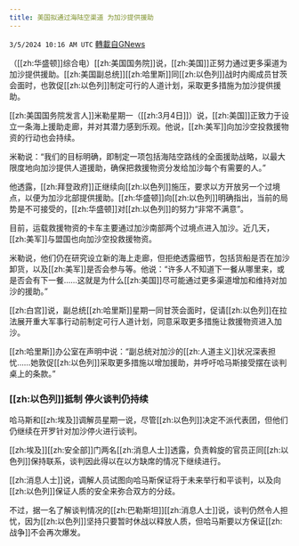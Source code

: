 ```yaml
---
title: 美国拟通过海陆空渠道 为加沙提供援助
---
```

`3/5/2024 10:16 AM UTC` [轉載自GNews](https://gnews.org/articles/2366753)

（[[zh:华盛顿]]综合电）[[zh:美国国务院]]说，[[zh:美国]]正努力通过更多渠道为加沙提供援助。[[zh:美国副总统]][[zh:哈里斯]]同[[zh:以色列]]战时内阁成员甘茨会面时，也敦促[[zh:以色列]]制定可行的人道计划，采取更多措施为加沙提供援助。

[[zh:美国国务院发言人]]米勒星期一（[[zh:3月4日]]）说，[[zh:美国]]正致力于设立一条海上援助走廊，并对其潜力感到乐观。他说，[[zh:美军]]向加沙空投救援物资的行动也会持续。

米勒说：“我们的目标明确，即制定一项包括海陆空路线的全面援助战略，以最大限度地向加沙提供人道援助，确保把救援物资分发给加沙每个有需要的人。”

他透露，[[zh:拜登政府]]正继续向[[zh:以色列]]施压，要求以方开放另一个过境点，以便为加沙北部提供援助。[[zh:华盛顿]]向[[zh:以色列]]明确指出，当前的局势是不可接受的，[[zh:华盛顿]]对[[zh:以色列]]的努力“非常不满意”。

目前，运载救援物资的卡车主要通过加沙南部两个过境点进入加沙。近几天，[[zh:美军]]与盟国也向加沙空投救援物资。

米勒说，他们仍在研究设立新的海上走廊，但拒绝透露细节，包括货船是否在加沙卸货，以及[[zh:美军]]是否会参与等。他说：“许多人不知道下一餐从哪里来，或是否会有下一餐……这就是为什么[[zh:美国]]尽可能通过更多渠道增加和维持对加沙的援助。”

[[zh:白宫]]说，副总统[[zh:哈里斯]]星期一同甘茨会面时，促请[[zh:以色列]]在拉法展开重大军事行动前制定可行人道计划，同意采取更多措施让救援物资进入加沙。

[[zh:哈里斯]]办公室在声明中说：“副总统对加沙的[[zh:人道主义]]状况深表担忧……她敦促[[zh:以色列]]采取更多措施以增加援助，并呼吁哈马斯接受摆在谈判桌上的条款。”

### [[zh:以色列]]抵制 停火谈判仍持续

哈马斯和[[zh:埃及]]调解员星期一说，尽管[[zh:以色列]]决定不派代表团，但他们仍继续在开罗针对加沙停火进行谈判。

[[zh:埃及]][[zh:安全部]]门两名[[zh:消息人士]]透露，负责斡旋的官员正同[[zh:以色列]]保持联系，谈判因此得以在以方缺席的情况下继续进行。

[[zh:消息人士]]说，调解人员试图向哈马斯保证将于未来举行和平谈判，以及向[[zh:以色列]]保证人质的安全来弥合双方的分歧。

不过，据一名了解谈判情况的[[zh:巴勒斯坦]][[zh:消息人士]]说，谈判仍然令人担忧，因为[[zh:以色列]]坚持只要暂时休战以释放人质，但哈马斯要以方保证[[zh:战争]]不会再次爆发。
